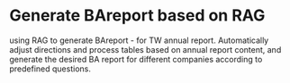 # Generate BAreport based on RAG
using RAG to generate BAreport - for TW annual report.
Automatically adjust directions and process tables based on annual report content, and generate the desired BA report for different companies according to predefined questions.
